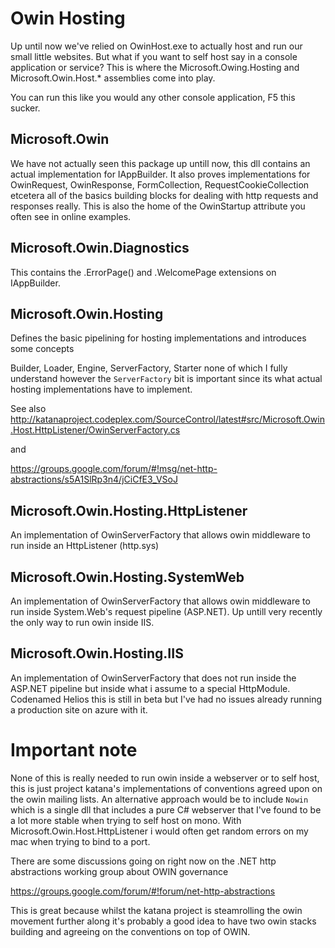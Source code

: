 ﻿# Owin Hosting

Up until now we've relied on OwinHost.exe to actually host and run our small little websites. But what if you want to self host say in a console application or service? 
This is where the Microsoft.Owing.Hosting and Microsoft.Owin.Host.* assemblies come into play.

You can run this like you would any other console application, F5 this sucker.

## Microsoft.Owin

We have not actually seen this package up untill now, this dll contains an actual implementation for IAppBuilder.
It also proves implementations for OwinRequest, OwinResponse, FormCollection, RequestCookieCollection etcetera all of the 
basics building blocks for dealing with http requests and responses really.
This is also the home of the OwinStartup attribute you often see in online examples.

## Microsoft.Owin.Diagnostics

This contains the .ErrorPage() and .WelcomePage extensions on IAppBuilder.

## Microsoft.Owin.Hosting

Defines the basic pipelining for hosting implementations and introduces some concepts

Builder, Loader, Engine, ServerFactory, Starter none of which I fully understand however the `ServerFactory` bit is important since its what actual hosting implementations have to implement.

See also http://katanaproject.codeplex.com/SourceControl/latest#src/Microsoft.Owin.Host.HttpListener/OwinServerFactory.cs

and

https://groups.google.com/forum/#!msg/net-http-abstractions/s5A1SlRp3n4/jCiCfE3_VSoJ

## Microsoft.Owin.Hosting.HttpListener

An implementation of OwinServerFactory that allows owin middleware to run inside an HttpListener (http.sys)


## Microsoft.Owin.Hosting.SystemWeb

An implementation of OwinServerFactory that allows owin middleware to run inside System.Web's request pipeline (ASP.NET). Up untill very recently the only way to run owin inside IIS.

## Microsoft.Owin.Hosting.IIS

An implementation of OwinServerFactory that does not run inside the ASP.NET pipeline but inside what i assume to a special HttpModule.
Codenamed Helios this is still in beta but I've had no issues already running a production site on azure with it.

# Important note

None of this is really needed to run owin inside a webserver or to self host, this is just project katana's implementations of conventions agreed upon on the owin mailing lists. 
An alternative approach would be to include `Nowin` which is a single dll that includes a pure C# webserver that I've found to be a lot more stable when trying to self host on mono. 
With Microsoft.Owin.Host.HttpListener i would often get random errors on my mac when trying to bind to a port. 

There are some discussions going on right now on the .NET http abstractions working group about OWIN governance

https://groups.google.com/forum/#!forum/net-http-abstractions

This is great because whilst the katana project is steamrolling the owin movement further along it's probably a good idea to have two owin stacks building and agreeing 
on the conventions on top of OWIN. 